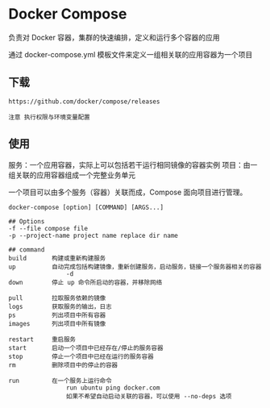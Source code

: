 # Docker Compose

负责对 Docker 容器，集群的快速编排，定义和运行多个容器的应用

通过 docker-compose.yml 模板文件来定义一组相关联的应用容器为一个项目

## 下载

```text
https://github.com/docker/compose/releases

注意 执行权限与环境变量配置
```

## 使用

服务：一个应用容器，实际上可以包括若干运行相同镜像的容器实例
项目：由一组关联的应用容器组成一个完整业务单元

一个项目可以由多个服务（容器）关联而成，Compose 面向项目进行管理。

```text
docker-compose [option] [COMMAND] [ARGS...]

## Options
-f --file compose file
-p --project-name project name replace dir name

## command
build       构建或重新构建服务
up          自动完成包括构建镜像，重新创建服务，启动服务，链接一个服务器相关的容器
                -d
down        停止 up 命令所启动的容器，并移除网络

pull        拉取服务依赖的镜像
logs        获取服务的输出，日志
ps          列出项目中所有容器
images      列出项目中所有镜像

restart     重启服务
start       启动一个项目中已经存在/停止的服务容器
stop        停止一个项目中已经在运行的服务容器
rm          删除项目中的停止的容器

run         在一个服务上运行命令
                run ubuntu ping docker.com
                如果不希望自动启动关联的容器，可以使用 --no-deps 选项
```
